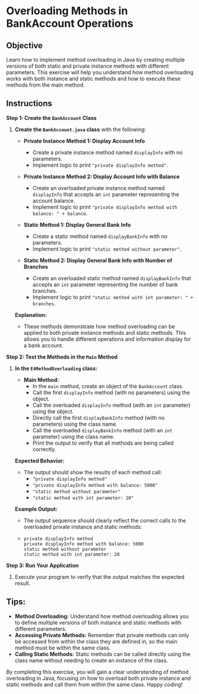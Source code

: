 # Overloading Methods in BankAccount Operations

## Objective
Learn how to implement method overloading in Java by creating multiple versions of both static and private instance methods with different parameters. This exercise will help you understand how method overloading works with both instance and static methods and how to execute these methods from the main method.

## Instructions

**Step 1: Create the `BankAccount` Class**

1. **Create the `BankAccount.java` class** with the following:
    - **Private Instance Method 1: Display Account Info**
        - Create a private instance method named `displayInfo` with no parameters.
        - Implement logic to print `"private displayInfo method"`.

    - **Private Instance Method 2: Display Account Info with Balance**
        - Create an overloaded private instance method named `displayInfo` that accepts an `int` parameter representing the account balance.
        - Implement logic to print `"private displayInfo method with balance: " + balance`.

    - **Static Method 1: Display General Bank Info**
        - Create a static method named `displayBankInfo` with no parameters.
        - Implement logic to print `"static method without parameter"`.

    - **Static Method 2: Display General Bank Info with Number of Branches**
        - Create an overloaded static method named `displayBankInfo` that accepts an `int` parameter representing the number of bank branches.
        - Implement logic to print `"static method with int parameter: " + branches`.

   **Explanation:**
    - These methods demonstrate how method overloading can be applied to both private instance methods and static methods. This allows you to handle different operations and information display for a bank account.

**Step 2: Test the Methods in the `Main` Method**

1. **In the `E4MethodOverloading` class:**
    - **Main Method:**
        - In the `main` method, create an object of the `BankAccount` class.
        - Call the first `displayInfo` method (with no parameters) using the object.
        - Call the overloaded `displayInfo` method (with an `int` parameter) using the object.
        - Directly call the first `displayBankInfo` method (with no parameters) using the class name.
        - Call the overloaded `displayBankInfo` method (with an `int` parameter) using the class name.
        - Print the output to verify that all methods are being called correctly.

   **Expected Behavior:**
    - The output should show the results of each method call:
        - `"private displayInfo method"`
        - `"private displayInfo method with balance: 5000"`
        - `"static method without parameter"`
        - `"static method with int parameter: 20"`

   **Example Output:**
    - The output sequence should clearly reflect the correct calls to the overloaded private instance and static methods:
    - ```
      private displayInfo method
      private displayInfo method with balance: 5000
      static method without parameter
      static method with int parameter: 20
      ```

**Step 3: Run Your Application**

1. Execute your program to verify that the output matches the expected result.

## Tips:

- **Method Overloading:** Understand how method overloading allows you to define multiple versions of both instance and static methods with different parameters.
- **Accessing Private Methods:** Remember that private methods can only be accessed from within the class they are defined in, so the main method must be within the same class.
- **Calling Static Methods:** Static methods can be called directly using the class name without needing to create an instance of the class.

By completing this exercise, you will gain a clear understanding of method overloading in Java, focusing on how to overload both private instance and static methods and call them from within the same class. Happy coding!
